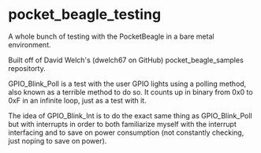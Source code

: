# pocket_beagle_testing

A whole bunch of testing with the PocketBeagle in a bare metal environment.

Built off of David Welch's (dwelch67 on GitHub) pocket_beagle_samples repositorty.

GPIO_Blink_Poll is a test with the user GPIO lights using a polling method, also known as a terrible method to do so. It counts up in binary from 0x0 to 0xF in an infinite loop, just as a test with it.

The idea of GPIO_Blink_Int is to do the exact same thing as GPIO_Blink_Poll but with interrupts in order to both familiarize myself with the interrupt interfacing and to save on power consumption (not constantly checking, just noping to save on power).
